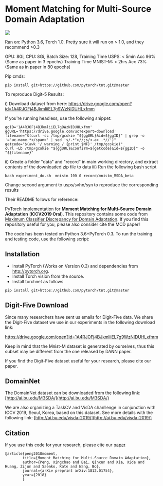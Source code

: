 # Moment Matching for Multi-Source Domain Adaptation
<img src='https://github.com/VisionLearningGroup/VisionLearningGroup.github.io/blob/master/M3SDA/imgs/overview.png'>

Ran on:
Python 3.6, Torch 1.0. Pretty sure it will run on > 1.0, and they recommend >0.3

GPU: 8Gi, CPU: 8Gi, Batch Size: 128, 
    Training Time USPS: < 5min Acc 96% (Same as paper in 3 epochs) 
    Training Time MNIST-M: < 2hrs Acc 73% (Same as in paper in 80 epochs)
     

Pip cmds:
    
    pip install git+https://github.com/pytorch/tnt.git@master


To reproduce Digit-5 Results:

i) Download dataset from here: https://drive.google.com/open?id=1A4RJOFj4BJkmliiEL7g9WzNIDUHLxfmm

If you're running headless, use the following snippet: 

    ggID='1A4RJOFj4BJkmliiEL7g9WzNIDUHLxfmm'  
    ggURL='https://drive.google.com/uc?export=download'  
    filename="$(curl -sc /tmp/gcokie "${ggURL}&id=${ggID}" | grep -o '="uc-name.*</span>' | sed 's/.*">//;s/<.a> .*//')"  
    getcode="$(awk '/_warning_/ {print $NF}' /tmp/gcokie)"  
    curl -Lb /tmp/gcokie "${ggURL}&confirm=${getcode}&id=${ggID}" -o "${filename}"  
    
ii) Create a folder "data" and "record" in main working directory, and extract contents of the downloaded zip file to data
iii) Run the following bash script

    bash experiment_do.sh  mnistm 100 0 record/mnistm_MSDA_beta

Change second argument to usps/svhn/syn to reproduce the corresponding results



Their README follows for reference:

PyTorch implementation for **Moment Matching for Multi-Source Domain Adaptation** (**ICCV2019 Oral**). This repository contains some code from [Maximum Classifier Discrepancy for Domain Adaptation](https://github.com/mil-tokyo/MCD_DA). If you find this repository useful for you, please also consider cite the MCD paper!


The code has been tested on Python 3.6+PyTorch 0.3. To run the training and testing code, use the following script:

## Installation
- Install PyTorch (Works on Version 0.3) and dependencies from http://pytorch.org.
- Install Torch vision from the source.
- Install torchnet as follows
```
pip install git+https://github.com/pytorch/tnt.git@master
```
## Digit-Five Download
Since many researchers have sent us emails for Digit-Five data. We share the Digit-Five dataset we use in our experiments in the following download link:

https://drive.google.com/open?id=1A4RJOFj4BJkmliiEL7g9WzNIDUHLxfmm

Keep in mind that the Mnist-M dataset is generated by ourselves, thus this subset may be different from the one released by DANN paper.

If you find the Digit-Five dataset useful for your research, please cite our paper.
## DomainNet
The DomainNet dataset can be downloaded from the following link:
[http://ai.bu.edu/M3SDA/](http://ai.bu.edu/M3SDA/)

We are also organizing a TaskCV and VisDA chanllenge in conjunction with ICCV 2019, Seoul, Korea, based on this dataset. See more details with the following link:
[http://ai.bu.edu/visda-2019/](http://ai.bu.edu/visda-2019/)

## Citation

If you use this code for your research, please cite our [paper](https://arxiv.org/pdf/1812.01754.pdf)
```
@article{peng2018moment,
        title={Moment Matching for Multi-Source Domain Adaptation},
        author={Peng, Xingchao and Bai, Qinxun and Xia, Xide and Huang, Zijun and Saenko, Kate and Wang, Bo},
        journal={arXiv preprint arXiv:1812.01754},
        year={2018}
        }
```
             
